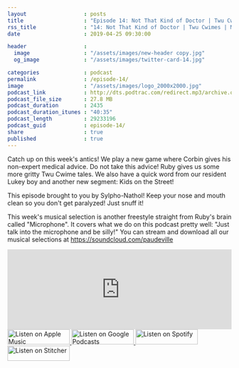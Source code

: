 ```yaml
---
layout                  : posts
title                   : "Episode 14: Not That Kind of Doctor | Twu Cwimes | Microphone"
rss_title               : "14: Not That Kind of Doctor | Twu Cwimes | Microphone"
date                    : 2019-04-25 09:30:00

header                  : 
  image                 : "/assets/images/new-header copy.jpg"
  og_image              : "/assets/images/twitter-card-14.jpg"

categories              : podcast
permalink               : /episode-14/
image                   : "/assets/images/logo_2000x2000.jpg"
podcast_link            : http://dts.podtrac.com/redirect.mp3/archive.org/download/paudeville-ep-14/paudeville-ep-14.mp3
podcast_file_size       : 27.8 MB
podcast_duration        : 2435
podcast_duration_itunes : "40:35"
podcast_length          : 29233196
podcast_guid            : episode-14/
share                   : true
published               : true 
---
```

Catch up on this week's antics! 
We play a new game where Corbin gives his non-expert medical advice. Do not take this advice!
Ruby gives us some more gritty Twu Cwime tales.
We also have a quick word from our resident Lukey boy and another new segment: Kids on the Street! 

This episode brought to you by Sylpho-Nathol! Keep your nose and mouth clean so you don't get paralyzed! Just snuff it!

This week's musical selection is another freestyle straight from Ruby's brain called "Microphone". It covers what we do on this podcast pretty well: "Just talk into the microphone and be silly!" You can stream and download all our musical selections at <a href="https://soundcloud.com/paudeville">https://soundcloud.com/paudeville</a>

<iframe scrolling="no" frameborder="0" style="width:100%;height:180px;border:0;overflow:hidden;" width="100%" height="180" src="https://app.stitcher.com/splayer/f/363388?el=1&refid=stpr"></iframe>

<a href="https://itunes.apple.com/us/podcast/paudeville/id1450915591">
	<img src='{{ site.url }}{{ site.baseurl }}/assets/images/US_UK_Apple_Podcasts_Listen_Badge_RGB_140x34.png' width='140px' height='34' alt='Listen on Apple Music'/>
</a>
<a href="https://play.google.com/music/m/Igre2ostm2ltqiq4sabzzrl5jcy?t=Paudeville">
	<img src='{{ site.url }}{{ site.baseurl }}/assets/images/google_podcasts_badge_140x34.png' width='140px' height='34' alt='Listen on Google Podcasts'/>
</a>
<a href="https://open.spotify.com/show/4q5RNUUtU4XFqsymP7dcTw">
	<img src='{{ site.url }}{{ site.baseurl }}/assets/images/Spotify_Listen_Badge_RGB_140x34.png' width='140px' height='34' alt='Listen on Spotify'/>
</a>
<a href="https://www.stitcher.com/s?fid=363388&refid=stpr">
	<img src='{{ site.url }}{{ site.baseurl }}/assets/images/Stitcher_Listen_Badge_Color_Dark_BG_140x34.png' width='140px' height='34' alt='Listen on Stitcher'/>
</a>
